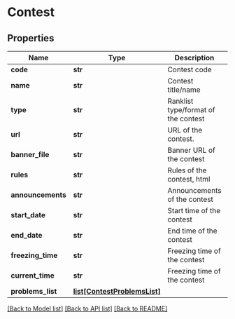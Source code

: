 # Contest

## Properties
Name | Type | Description | Notes
------------ | ------------- | ------------- | -------------
**code** | **str** | Contest code | [optional] 
**name** | **str** | Contest title/name | [optional] 
**type** | **str** | Ranklist type/format of the contest | [optional] 
**url** | **str** | URL of the contest. | [optional] 
**banner_file** | **str** | Banner URL of the contest | [optional] 
**rules** | **str** | Rules of the contest, html | [optional] 
**announcements** | **str** | Announcements of the contest | [optional] 
**start_date** | **str** | Start time of the contest | [optional] 
**end_date** | **str** | End time of the contest | [optional] 
**freezing_time** | **str** | Freezing time of the contest | [optional] 
**current_time** | **str** | Freezing time of the contest | [optional] 
**problems_list** | [**list[ContestProblemsList]**](ContestProblemsList.md) |  | [optional] 

[[Back to Model list]](../README.md#documentation-for-models) [[Back to API list]](../README.md#documentation-for-api-endpoints) [[Back to README]](../README.md)


